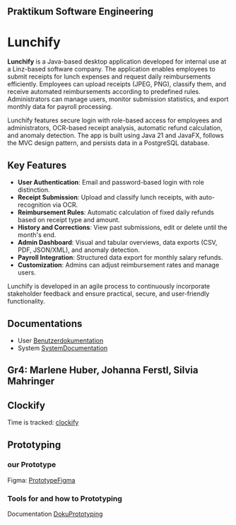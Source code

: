 Praktikum Software Engineering
-----------------------------
# Lunchify

**Lunchify** is a Java-based desktop application developed for internal use at a Linz-based software company. The application enables employees to submit receipts for lunch expenses and request daily reimbursements efficiently. Employees can upload receipts (JPEG, PNG), classify them, and receive automated reimbursements according to predefined rules. Administrators can manage users, monitor submission statistics, and export monthly data for payroll processing.

Lunchify features secure login with role-based access for employees and administrators, OCR-based receipt analysis, automatic refund calculation, and anomaly detection. The app is built using Java 21 and JavaFX, follows the MVC design pattern, and persists data in a PostgreSQL database.

## Key Features

- **User Authentication**: Email and password-based login with role distinction.
- **Receipt Submission**: Upload and classify lunch receipts, with auto-recognition via OCR.
- **Reimbursement Rules**: Automatic calculation of fixed daily refunds based on receipt type and amount.
- **History and Corrections**: View past submissions, edit or delete until the month's end.
- **Admin Dashboard**: Visual and tabular overviews, data exports (CSV, PDF, JSON/XML), and anomaly detection.
- **Payroll Integration**: Structured data export for monthly salary refunds.
- **Customization**: Admins can adjust reimbursement rates and manage users.

Lunchify is developed in an agile process to continuously incorporate stakeholder feedback and ensure practical, secure, and user-friendly functionality.


## Documentations
- User [Benutzerdokumentation](../main/docs/UserDocumentation.md)
- System [SystemDocumentation](../main/docs/SystemDocumentation.md)

Gr4: Marlene Huber, Johanna Ferstl, Silvia Mahringer  
-----------------------------
## Clockify 
Time is tracked: [clockify](https://app.clockify.me/tracker)

## Prototyping
### our Prototype
Figma: [PrototypeFigma](https://www.figma.com/team_invite/redeem/lGgdMsUEp53sQxzIHljWXv)
### Tools for and   how to Prototyping
Documentation [DokuPrototyping](../main/docs/ToolsForPrototyping.md)



